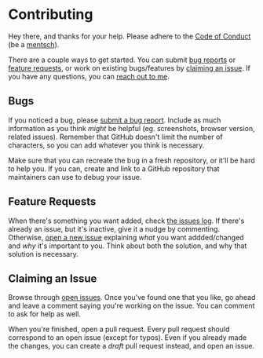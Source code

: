 # Contributing
Hey there, and thanks for your help. Please adhere to the [Code of Conduct][CoC] (be a [mentsch](https://www.merriam-webster.com/dictionary/mensch)).

There are a couple ways to get started. You can submit [bug reports](#bugs) or [feature requests](#feature-requests), or work on existing bugs/features by [claiming an issue](#claiming-an-issue). If you have any questions, you can [reach out to me](https://binyam.in/contact).


## Bugs
If you noticed a bug, please [submit a bug report][new_issue]. Include as much information as you think _might_ be helpful (eg. screenshots, browser version, related issues). Remember that GitHub doesn't limit the number of characters, so you can add whatever you think is necessary.

Make sure that you can recreate the bug in a fresh repository, or it'll be hard to help you. If you can, create and link to a GitHub repository that maintainers can use to debug your issue.

## Feature Requests
When there's something you want added, check [the issues log][issue_log]. If there's already an issue, but it's inactive, give it a nudge by commenting. Otherwise, [open a new issue][new_issue] explaining _what_ you want addded/changed and _why_ it's important to you. Think about both the solution, and why that solution is necessary.

## Claiming an Issue
Browse through [open issues][issue_log]. Once you've found one that you like, go ahead and leave a comment saying you're working on the issue. You can comment to ask for help as well.

When you're finished, open a pull request. Every pull request should correspond to an open issue (except for typos). Even if you already made the changes, you can create a _draft_ pull request instead, and open an issue.

[issue_log]: ./issues
[new_issue]: ./issues/new/choose
[CoC]: https://github.com/binyamin/.github/blob/master/.github/CODE_OF_CONDUCT.md
